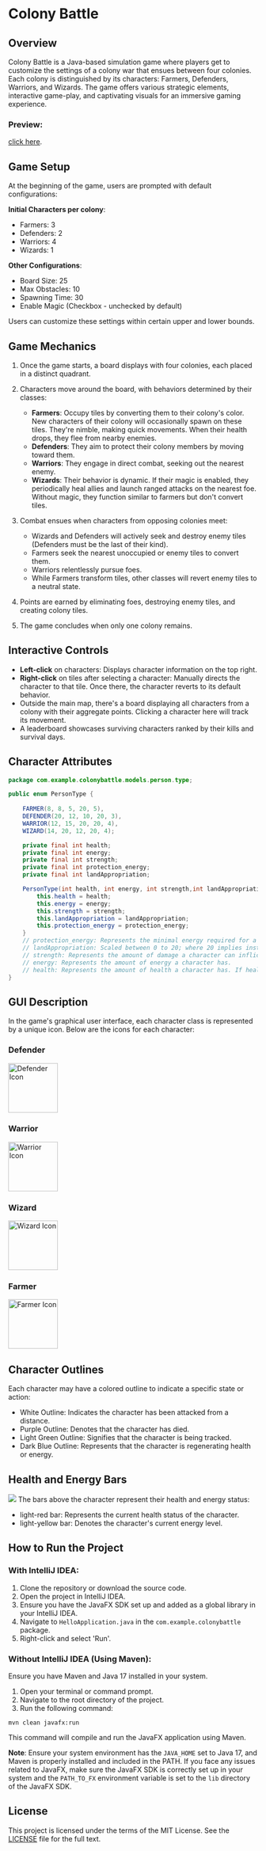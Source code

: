 # Colony Battle

## Overview

Colony Battle is a Java-based simulation game where players get to customize the settings of a colony war that ensues between four colonies. Each colony is distinguished by its characters: Farmers, Defenders, Warriors, and Wizards. The game offers various strategic elements, interactive game-play, and captivating visuals for an immersive gaming experience.

### Preview: 
[click here](https://github.com/Adam0s007/ColonyBattle/assets/109285249/0075f201-e7ed-40bc-84b7-2f5b0ee8b1b4).
## Game Setup

At the beginning of the game, users are prompted with default configurations:

**Initial Characters per colony**:
- Farmers: 3
- Defenders: 2
- Warriors: 4
- Wizards: 1

**Other Configurations**:
- Board Size: 25
- Max Obstacles: 10
- Spawning Time: 30
- Enable Magic (Checkbox - unchecked by default)


Users can customize these settings within certain upper and lower bounds.

## Game Mechanics

1. Once the game starts, a board displays with four colonies, each placed in a distinct quadrant.
2. Characters move around the board, with behaviors determined by their classes:
    - **Farmers**: Occupy tiles by converting them to their colony's color. New characters of their colony will occasionally spawn on these tiles. They're nimble, making quick movements. When their health drops, they flee from nearby enemies.
    - **Defenders**: They aim to protect their colony members by moving toward them.
    - **Warriors**: They engage in direct combat, seeking out the nearest enemy.
    - **Wizards**: Their behavior is dynamic. If their magic is enabled, they periodically heal allies and launch ranged attacks on the nearest foe. Without magic, they function similar to farmers but don't convert tiles.
3. Combat ensues when characters from opposing colonies meet:
    - Wizards and Defenders will actively seek and destroy enemy tiles (Defenders must be the last of their kind).
    - Farmers seek the nearest unoccupied or enemy tiles to convert them.
    - Warriors relentlessly pursue foes.
    - While Farmers transform tiles, other classes will revert enemy tiles to a neutral state.

4. Points are earned by eliminating foes, destroying enemy tiles, and creating colony tiles.
5. The game concludes when only one colony remains.

## Interactive Controls

- **Left-click** on characters: Displays character information on the top right.
- **Right-click** on tiles after selecting a character: Manually directs the character to that tile. Once there, the character reverts to its default behavior.
- Outside the main map, there's a board displaying all characters from a colony with their aggregate points. Clicking a character here will track its movement.
- A leaderboard showcases surviving characters ranked by their kills and survival days.

## Character Attributes

```java
package com.example.colonybattle.models.person.type;

public enum PersonType {
    
    FARMER(8, 8, 5, 20, 5),
    DEFENDER(20, 12, 10, 20, 3),
    WARRIOR(12, 15, 20, 20, 4),
    WIZARD(14, 20, 12, 20, 4);

    private final int health;
    private final int energy;
    private final int strength;
    private final int protection_energy;
    private final int landAppropriation;

    PersonType(int health, int energy, int strength,int landAppropriation,int protection_energy){
        this.health = health;
        this.energy = energy;
        this.strength = strength;
        this.landAppropriation = landAppropriation;
        this.protection_energy = protection_energy;
    }
    // protection_energy: Represents the minimal energy required for a character to absorb a basic amount of damage.
    // landAppropriation: Scaled between 0 to 20; where 20 implies instant tile conversion. If below 20, a character needs multiple visits to a tile for full conversion.
    // strength: Represents the amount of damage a character can inflict on an enemy.
    // energy: Represents the amount of energy a character has.
    // health: Represents the amount of health a character has. If health drops to 0, the character dies.
}
```
## GUI Description

In the game's graphical user interface, each character class is represented by a unique icon. Below are the icons for each character:

### Defender
<img src="https://github.com/Adam0s007/ColonyBattle/blob/main/src/main/resources/heads/defender.png" width="100" height="100" alt="Defender Icon">

### Warrior
<img src="https://github.com/Adam0s007/ColonyBattle/blob/main/src/main/resources/heads/warrior.png" width="100" height="100" alt="Warrior Icon">

### Wizard
<img src="https://github.com/Adam0s007/ColonyBattle/blob/main/src/main/resources/heads/wizard.png" width="100" height="100" alt="Wizard Icon">

### Farmer
<img src="https://github.com/Adam0s007/ColonyBattle/blob/main/src/main/resources/heads/farmer.png" width="100" height="100" alt="Farmer Icon">

## Character Outlines
Each character may have a colored outline to indicate a specific state or action:

- White Outline: Indicates the character has been attacked from a distance.
- Purple Outline: Denotes that the character has died.
- Light Green Outline: Signifies that the character is being tracked.
- Dark Blue Outline: Represents that the character is regenerating health or energy.

## Health and Energy Bars
<img src="healthAndEnergy.png">
The bars above the character represent their health and energy status:

- light-red bar: Represents the current health status of the character.
- light-yellow bar: Denotes the character's current energy level.

## How to Run the Project

### With IntelliJ IDEA:

1. Clone the repository or download the source code.
2. Open the project in IntelliJ IDEA.
3. Ensure you have the JavaFX SDK set up and added as a global library in your IntelliJ IDEA.
4. Navigate to `HelloApplication.java` in the `com.example.colonybattle` package.
5. Right-click and select 'Run'.

### Without IntelliJ IDEA (Using Maven):

Ensure you have Maven and Java 17 installed in your system.

1. Open your terminal or command prompt.
2. Navigate to the root directory of the project.
3. Run the following command:

```agsl
mvn clean javafx:run
```
This command will compile and run the JavaFX application using Maven.

**Note**: Ensure your system environment has the `JAVA_HOME` set to Java 17, and Maven is properly installed and included in the PATH. If you face any issues related to JavaFX, make sure the JavaFX SDK is correctly set up in your system and the `PATH_TO_FX` environment variable is set to the `lib` directory of the JavaFX SDK.
## License

This project is licensed under the terms of the MIT License. See the [LICENSE](LICENSE) file for the full text.
